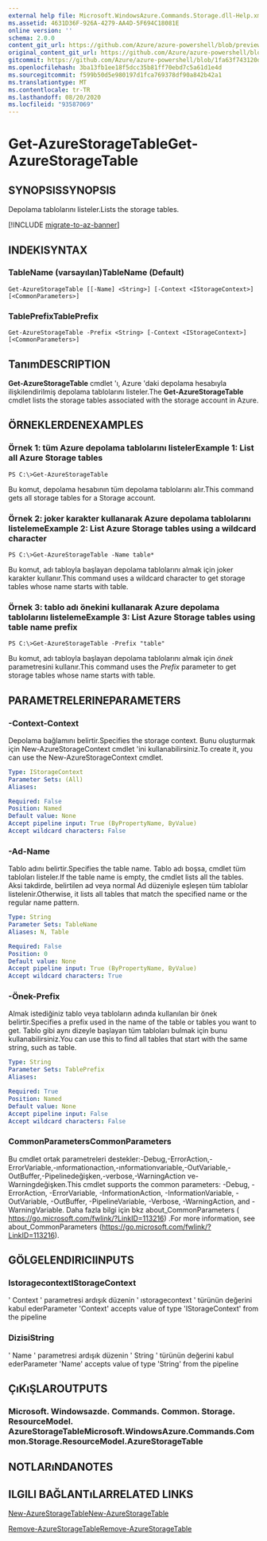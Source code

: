 ```yaml
---
external help file: Microsoft.WindowsAzure.Commands.Storage.dll-Help.xml
ms.assetid: 4631D36F-926A-4279-AA4D-5F694C18081E
online version: ''
schema: 2.0.0
content_git_url: https://github.com/Azure/azure-powershell/blob/preview/src/Storage/Commands.Storage/help/Get-AzureStorageTable.md
original_content_git_url: https://github.com/Azure/azure-powershell/blob/preview/src/Storage/Commands.Storage/help/Get-AzureStorageTable.md
gitcommit: https://github.com/Azure/azure-powershell/blob/1fa63f743120d7a7cd6cbb28ee43cd0f4c654af9
ms.openlocfilehash: 3ba13fb1ee18f5dcc35b81ff70ebd7c5a61d1e4d
ms.sourcegitcommit: f599b50d5e980197d1fca769378df90a842b42a1
ms.translationtype: MT
ms.contentlocale: tr-TR
ms.lasthandoff: 08/20/2020
ms.locfileid: "93587069"
---
```

# <span data-ttu-id="8a6a4-101">Get-AzureStorageTable</span><span class="sxs-lookup"><span data-stu-id="8a6a4-101">Get-AzureStorageTable</span></span>

## <span data-ttu-id="8a6a4-102">SYNOPSIS</span><span class="sxs-lookup"><span data-stu-id="8a6a4-102">SYNOPSIS</span></span>
<span data-ttu-id="8a6a4-103">Depolama tablolarını listeler.</span><span class="sxs-lookup"><span data-stu-id="8a6a4-103">Lists the storage tables.</span></span>

[!INCLUDE [migrate-to-az-banner](../../includes/migrate-to-az-banner.md)]

## <span data-ttu-id="8a6a4-104">INDEKI</span><span class="sxs-lookup"><span data-stu-id="8a6a4-104">SYNTAX</span></span>

### <span data-ttu-id="8a6a4-105">TableName (varsayılan)</span><span class="sxs-lookup"><span data-stu-id="8a6a4-105">TableName (Default)</span></span>
```
Get-AzureStorageTable [[-Name] <String>] [-Context <IStorageContext>] [<CommonParameters>]
```

### <span data-ttu-id="8a6a4-106">TablePrefix</span><span class="sxs-lookup"><span data-stu-id="8a6a4-106">TablePrefix</span></span>
```
Get-AzureStorageTable -Prefix <String> [-Context <IStorageContext>] [<CommonParameters>]
```

## <span data-ttu-id="8a6a4-107">Tanım</span><span class="sxs-lookup"><span data-stu-id="8a6a4-107">DESCRIPTION</span></span>
<span data-ttu-id="8a6a4-108">**Get-AzureStorageTable** cmdlet 'ı, Azure 'daki depolama hesabıyla ilişkilendirilmiş depolama tablolarını listeler.</span><span class="sxs-lookup"><span data-stu-id="8a6a4-108">The **Get-AzureStorageTable** cmdlet lists the storage tables associated with the storage account in Azure.</span></span>

## <span data-ttu-id="8a6a4-109">ÖRNEKLERDEN</span><span class="sxs-lookup"><span data-stu-id="8a6a4-109">EXAMPLES</span></span>

### <span data-ttu-id="8a6a4-110">Örnek 1: tüm Azure depolama tablolarını listeler</span><span class="sxs-lookup"><span data-stu-id="8a6a4-110">Example 1: List all Azure Storage tables</span></span>
```
PS C:\>Get-AzureStorageTable
```

<span data-ttu-id="8a6a4-111">Bu komut, depolama hesabının tüm depolama tablolarını alır.</span><span class="sxs-lookup"><span data-stu-id="8a6a4-111">This command gets all storage tables for a Storage account.</span></span>

### <span data-ttu-id="8a6a4-112">Örnek 2: joker karakter kullanarak Azure depolama tablolarını listeleme</span><span class="sxs-lookup"><span data-stu-id="8a6a4-112">Example 2: List Azure Storage tables using a wildcard character</span></span>
```
PS C:\>Get-AzureStorageTable -Name table*
```

<span data-ttu-id="8a6a4-113">Bu komut, adı tabloyla başlayan depolama tablolarını almak için joker karakter kullanır.</span><span class="sxs-lookup"><span data-stu-id="8a6a4-113">This command uses a wildcard character to get storage tables whose name starts with table.</span></span>

### <span data-ttu-id="8a6a4-114">Örnek 3: tablo adı önekini kullanarak Azure depolama tablolarını listeleme</span><span class="sxs-lookup"><span data-stu-id="8a6a4-114">Example 3: List Azure Storage tables using table name prefix</span></span>
```
PS C:\>Get-AzureStorageTable -Prefix "table"
```

<span data-ttu-id="8a6a4-115">Bu komut, adı tabloyla başlayan depolama tablolarını almak için *önek* parametresini kullanır.</span><span class="sxs-lookup"><span data-stu-id="8a6a4-115">This command uses the *Prefix* parameter to get storage tables whose name starts with table.</span></span>

## <span data-ttu-id="8a6a4-116">PARAMETRELERINE</span><span class="sxs-lookup"><span data-stu-id="8a6a4-116">PARAMETERS</span></span>

### <span data-ttu-id="8a6a4-117">-Context</span><span class="sxs-lookup"><span data-stu-id="8a6a4-117">-Context</span></span>
<span data-ttu-id="8a6a4-118">Depolama bağlamını belirtir.</span><span class="sxs-lookup"><span data-stu-id="8a6a4-118">Specifies the storage context.</span></span>
<span data-ttu-id="8a6a4-119">Bunu oluşturmak için New-AzureStorageContext cmdlet 'ini kullanabilirsiniz.</span><span class="sxs-lookup"><span data-stu-id="8a6a4-119">To create it, you can use the New-AzureStorageContext cmdlet.</span></span>

```yaml
Type: IStorageContext
Parameter Sets: (All)
Aliases: 

Required: False
Position: Named
Default value: None
Accept pipeline input: True (ByPropertyName, ByValue)
Accept wildcard characters: False
```

### <span data-ttu-id="8a6a4-120">-Ad</span><span class="sxs-lookup"><span data-stu-id="8a6a4-120">-Name</span></span>
<span data-ttu-id="8a6a4-121">Tablo adını belirtir.</span><span class="sxs-lookup"><span data-stu-id="8a6a4-121">Specifies the table name.</span></span>
<span data-ttu-id="8a6a4-122">Tablo adı boşsa, cmdlet tüm tabloları listeler.</span><span class="sxs-lookup"><span data-stu-id="8a6a4-122">If the table name is empty, the cmdlet lists all the tables.</span></span>
<span data-ttu-id="8a6a4-123">Aksi takdirde, belirtilen ad veya normal Ad düzeniyle eşleşen tüm tablolar listelenir.</span><span class="sxs-lookup"><span data-stu-id="8a6a4-123">Otherwise, it lists all tables that match the specified name or the regular name pattern.</span></span>

```yaml
Type: String
Parameter Sets: TableName
Aliases: N, Table

Required: False
Position: 0
Default value: None
Accept pipeline input: True (ByPropertyName, ByValue)
Accept wildcard characters: True
```

### <span data-ttu-id="8a6a4-124">-Önek</span><span class="sxs-lookup"><span data-stu-id="8a6a4-124">-Prefix</span></span>
<span data-ttu-id="8a6a4-125">Almak istediğiniz tablo veya tabloların adında kullanılan bir önek belirtir.</span><span class="sxs-lookup"><span data-stu-id="8a6a4-125">Specifies a prefix used in the name of the table or tables you want to get.</span></span>
<span data-ttu-id="8a6a4-126">Tablo gibi aynı dizeyle başlayan tüm tabloları bulmak için bunu kullanabilirsiniz.</span><span class="sxs-lookup"><span data-stu-id="8a6a4-126">You can use this to find all tables that start with the same string, such as table.</span></span>

```yaml
Type: String
Parameter Sets: TablePrefix
Aliases: 

Required: True
Position: Named
Default value: None
Accept pipeline input: False
Accept wildcard characters: False
```

### <span data-ttu-id="8a6a4-127">CommonParameters</span><span class="sxs-lookup"><span data-stu-id="8a6a4-127">CommonParameters</span></span>
<span data-ttu-id="8a6a4-128">Bu cmdlet ortak parametreleri destekler:-Debug,-ErrorAction,-ErrorVariable,-ınformationaction,-ınformationvariable,-OutVariable,-OutBuffer,-Pipelinedeğişken,-verbose,-WarningAction ve-Warningdeğişken.</span><span class="sxs-lookup"><span data-stu-id="8a6a4-128">This cmdlet supports the common parameters: -Debug, -ErrorAction, -ErrorVariable, -InformationAction, -InformationVariable, -OutVariable, -OutBuffer, -PipelineVariable, -Verbose, -WarningAction, and -WarningVariable.</span></span> <span data-ttu-id="8a6a4-129">Daha fazla bilgi için bkz about_CommonParameters ( https://go.microsoft.com/fwlink/?LinkID=113216) .</span><span class="sxs-lookup"><span data-stu-id="8a6a4-129">For more information, see about_CommonParameters (https://go.microsoft.com/fwlink/?LinkID=113216).</span></span>

## <span data-ttu-id="8a6a4-130">GÖLGELENDIRICI</span><span class="sxs-lookup"><span data-stu-id="8a6a4-130">INPUTS</span></span>

### <span data-ttu-id="8a6a4-131">Istoragecontext</span><span class="sxs-lookup"><span data-stu-id="8a6a4-131">IStorageContext</span></span>

<span data-ttu-id="8a6a4-132">' Context ' parametresi ardışık düzenin ' ıstoragecontext ' türünün değerini kabul eder</span><span class="sxs-lookup"><span data-stu-id="8a6a4-132">Parameter 'Context' accepts value of type 'IStorageContext' from the pipeline</span></span>

### <span data-ttu-id="8a6a4-133">Dizisi</span><span class="sxs-lookup"><span data-stu-id="8a6a4-133">String</span></span>

<span data-ttu-id="8a6a4-134">' Name ' parametresi ardışık düzenin ' String ' türünün değerini kabul eder</span><span class="sxs-lookup"><span data-stu-id="8a6a4-134">Parameter 'Name' accepts value of type 'String' from the pipeline</span></span>

## <span data-ttu-id="8a6a4-135">ÇıKıŞLAR</span><span class="sxs-lookup"><span data-stu-id="8a6a4-135">OUTPUTS</span></span>

### <span data-ttu-id="8a6a4-136">Microsoft. Windowsazde. Commands. Common. Storage. ResourceModel. AzureStorageTable</span><span class="sxs-lookup"><span data-stu-id="8a6a4-136">Microsoft.WindowsAzure.Commands.Common.Storage.ResourceModel.AzureStorageTable</span></span>

## <span data-ttu-id="8a6a4-137">NOTLARıNDA</span><span class="sxs-lookup"><span data-stu-id="8a6a4-137">NOTES</span></span>

## <span data-ttu-id="8a6a4-138">ILGILI BAĞLANTıLAR</span><span class="sxs-lookup"><span data-stu-id="8a6a4-138">RELATED LINKS</span></span>

[<span data-ttu-id="8a6a4-139">New-AzureStorageTable</span><span class="sxs-lookup"><span data-stu-id="8a6a4-139">New-AzureStorageTable</span></span>](./New-AzureStorageTable.md)

[<span data-ttu-id="8a6a4-140">Remove-AzureStorageTable</span><span class="sxs-lookup"><span data-stu-id="8a6a4-140">Remove-AzureStorageTable</span></span>](./Remove-AzureStorageTable.md)


